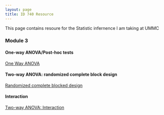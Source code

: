 ```yaml
---
layout: page
title: ID 740 Resource
---
```


This page contains resoure for the Statistic infernence I am taking at UMMC




### Module 3

#### One-way ANOVA/Post-hoc tests

[One Way ANOVA](http://jizongl.github.io/statistics/2015/09/29/One-way-ANOVA/)

#### Two-way ANOVA: randomized complete block design

[Randomized complete blocked design](http://jizongl.github.io/statistics/2015/09/29/Randomized-complete-block-design-stata/)

#### Interaction

[Two-way ANOVA: Interaction](http://jizongl.github.io/statistics/2015/09/29/ANOVA-interaction/)

<div>
  <!-- Twitter analytics -->
  <script src="https://platform.twitter.com/oct.js" type="text/javascript"></script>
  <script type="text/javascript">twttr.conversion.trackPid('l6c37', { tw_sale_amount: 0, tw_order_quantity: 0 });</script>
  <noscript>
    <img height="1" width="1" style="display:none;" alt="" src="https://analytics.twitter.com/i/adsct?txn_id=l6c37&p_id=Twitter&tw_sale_amount=0&tw_order_quantity=0" />
    <img height="1" width="1" style="display:none;" alt="" src="https://t.co/i/adsct?txn_id=l6c37&p_id=Twitter&tw_sale_amount=0&tw_order_quantity=0" />
  </noscript>

</div>

</html>